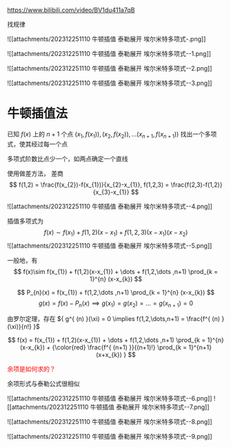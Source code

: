 
https://www.bilibili.com/video/BV1du411a7qB


找规律

![[attachments/202312251110 牛顿插值 泰勒展开 埃尔米特多项式-.png]]


![[attachments/202312251110 牛顿插值 泰勒展开 埃尔米特多项式--1.png]]

![[attachments/202312251110 牛顿插值 泰勒展开 埃尔米特多项式--2.png]]

![[attachments/202312251110 牛顿插值 泰勒展开 埃尔米特多项式--3.png]]

# 牛顿插值法

已知 ${ f(x) }$ 上的 ${ n+1 }$ 个点
${ (x_{1},f(x_{1})),(x_{2},f(x_{2})),...(x_{n+1},f(x_{n+1}))}$ 
找出一个多项式，使其经过每一个点

多项式阶数比点少一个，如两点确定一个直线

使用做差方法，
差商 
$$
f(1,2) = \frac{f(x_{2})-f(x_{1})}{x_{2}-x_{1}},
f(1,2,3) = \frac{f(2,3)-f(1,2)}{x_{3}-x_{1}}
$$

![[attachments/202312251110 牛顿插值 泰勒展开 埃尔米特多项式--4.png]]

插值多项式为
$$
f(x)\sim f(x_{1}) + f(1,2)(x-x_{1}) + f(1,2,3)(x-x_{1})(x-x_{2})
$$
![[attachments/202312251110 牛顿插值 泰勒展开 埃尔米特多项式--5.png]]

一般地，有
$$
f(x)\sim f(x_{1}) + f(1,2)(x-x_{1}) + \dots + f(1,2,\dots ,n+1) \prod_{k = 1}^{n}  (x-x_{k})
$$


$$
P_{n}(x) = f(x_{1}) + f(1,2,\dots ,n+1) \prod_{k = 1}^{n} (x-x_{k})
$$
$$
g(x) = f(x) - P_{n}(x) \implies g(x_{1}) = g(x_{2}) = \dots  = g(x_{n+1}) = 0
$$

由罗尔定理，存在 ${ g^{ (n) }(\xi) = 0 \implies f(1,2,\dots,n+1) = \frac{f^{ (n) }(\xi)}{n!} }$ 

$$
f(x) = f(x_{1}) + f(1,2)(x-x_{1}) + \dots + f(1,2,\dots ,n+1) \prod_{k = 1}^{n}  (x-x_{k}) + {\color{red} \frac{f^{ (n+1) }}{(n+1)!} \prod_{k = 1}^{n+1} (x+x_{k}) }
$$

<font color="#ff0000">余项是如何求的？</font>

余项形式与泰勒公式很相似

![[attachments/202312251110 牛顿插值 泰勒展开 埃尔米特多项式--6.png]]
![[attachments/202312251110 牛顿插值 泰勒展开 埃尔米特多项式--7.png]]

![[attachments/202312251110 牛顿插值 泰勒展开 埃尔米特多项式--8.png]]

![[attachments/202312251110 牛顿插值 泰勒展开 埃尔米特多项式--9.png]]

